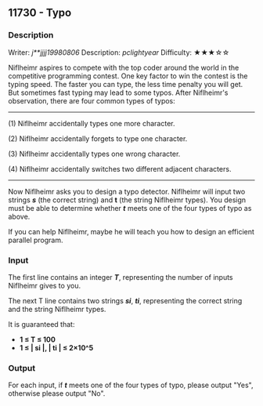 ## 11730 - Typo

### Description

Writer: *j**jjjj19980806*       Description: *pclightyear*        Difficulty: ★★★☆☆

Niflheimr aspires to compete with the top coder around the world in the competitive programming contest. One key factor to win the contest is the typing speed. The faster you can type, the less time penalty you will get. But sometimes fast typing may lead to some typos. After Niflheimr's observation, there are four common types of typos:

------

(1) Niflheimr accidentally types one more character.

(2) Niflheimr accidentally forgets to type one character.

(3) Niflheimr accidentally types one wrong character.

(4) Niflheimr accidentally switches two different adjacent characters.

------

Now Niflheimr asks you to design a typo detector. Niflheimr will input two strings ***s*** (the correct string) and **t** (the string Niflheimr types). You design must be able to determine whether ***t*** meets one of the four types of typo as above.

If you can help Niflheimr, maybe he will teach you how to design an efficient parallel program.

### Input

The first line contains an integer ***T***, representing the number of inputs Niflheimr gives to you.

The next T line contains two strings ***si***, ***ti***, representing the correct string and the string Niflheimr types.

It is guaranteed that:

- **1 ≤ T ≤ 100**
- **1 ≤ | si |, | ti | ≤ 2×10^5**

### Output

For each input, if ***t*** meets one of the four types of typo, please output "Yes", otherwise please output "No".